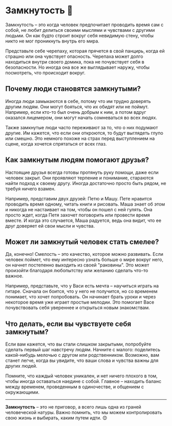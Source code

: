 # Замкнутость 🌿

Замкнутость – это когда человек предпочитает проводить время сам с собой, не любит делиться своими мыслями и чувствами с другими людьми. Он как будто строит вокруг себя невидимую стену, чтобы никто не мог проникнуть внутрь его мира. 

Представьте себе черепаху, которая прячется в свой панцирь, когда ей страшно или она чувствует опасность. Черепаха может долго находиться внутри своего домика, пока не почувствует себя в безопасности. Но иногда она все же выглядывает наружу, чтобы посмотреть, что происходит вокруг.

## Почему люди становятся замкнутыми?

Иногда люди замыкаются в себе, потому что им трудно доверять другим людям. Они могут бояться, что их обидят или не поймут. Например, если кто-то был очень добрым к ним, а потом вдруг оказался лицемером, они могут начать сомневаться во всех людях.

Также замкнутые люди часто переживают за то, что о них подумают другие. Им кажется, что если они откроются, то будут выглядеть глупо или смешно. Это немного похоже на страх перед выступлением на сцене, когда хочется спрятаться от всех глаз.

## Как замкнутым людям помогают друзья?

Настоящие друзья всегда готовы протянуть руку помощи, даже если человек закрыт. Они проявляют терпение и понимание, стараются найти подход к своему другу. Иногда достаточно просто быть рядом, не требуя ничего взамен.

Например, представим двух друзей: Петю и Машу. Пете нравится проводить время одному, читать книги и рисовать. Маша знает об этом и никогда не настаивает на том, чтобы он пошел с ней гулять. Она просто ждет, когда Петя захочет поговорить или провести время вместе. И когда это случается, Маша радуется, ведь она видит, что ее друг доверяет ей свои мысли и чувства.

## Может ли замкнутый человек стать смелее?

Да, конечно! Смелость – это качество, которое можно развивать. Если человек поймет, что ему интересно узнать больше о мире вокруг него, он начнет постепенно выходить из своей "раковины". Это может произойти благодаря любопытству или желанию сделать что-то важное.

Например, представьте, что у Васи есть мечта – научиться играть на гитаре. Сначала он боится, что у него не получится, но со временем понимает, что хочет попробовать. Он начинает брать уроки и через некоторое время уже играет простые мелодии. Это помогает Васе почувствовать себя увереннее и открыться новым знакомствам.

## Что делать, если вы чувствуете себя замкнутым?

Если вам кажется, что вы стали слишком закрытыми, попробуйте сделать первый шаг навстречу людям. Начните с малого: поделитесь какой-нибудь мелочью с другом или родственником. Возможно, вам станет легче, когда вы увидите, что ваши слова и чувства важны для других людей.

Помните, что каждый человек уникален, и нет ничего плохого в том, чтобы иногда оставаться наедине с собой. Главное – находить баланс между временем, проведенным в одиночестве, и общением с окружающими.

---

**Замкнутость** – это не приговор, а всего лишь одна из граней человеческой натуры. Важно помнить, что мы можем контролировать свою жизнь и выбирать, каким путем идти. 😊